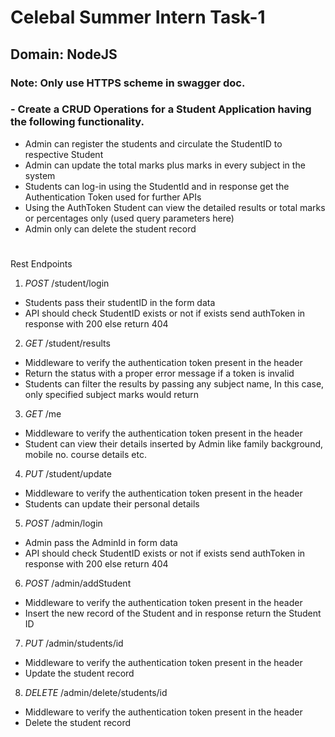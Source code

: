 ﻿# Celebal Summer Intern Task-1

## Domain: NodeJS

<!-- ## :page_facing_up: [Swagger Documentation](https://csi-task-one.herokuapp.com/api-docs/) -->

### **Note: Only use HTTPS scheme in swagger doc.**

<!-- ## :rocket: [Express App Deployed at Heroku](https://csi-task-one.herokuapp.com/):  -->

### - Create a CRUD Operations for a Student Application having the following functionality.

- Admin can register the students and circulate the StudentID to respective Student
- Admin can update the total marks plus marks in every subject in the system
- Students can log-in using the StudentId and in response get the Authentication
  Token used for further APIs
- Using the AuthToken Student can view the detailed results or total marks or
  percentages only (used query parameters here)
- Admin only can delete the student record

#

Rest Endpoints

1. _POST_ /student/login

- Students pass their studentID in the form data
- API should check StudentID exists or not if exists send authToken in
  response with 200 else return 404

2. _GET_ /student/results

- Middleware to verify the authentication token present in the header
- Return the status with a proper error message if a token is invalid
- Students can filter the results by passing any subject name, In this case,
  only specified subject marks would return

3. _GET_ /me

- Middleware to verify the authentication token present in the header
- Student can view their details inserted by Admin like family background,
  mobile no. course details etc.

4. _PUT_ /student/update

- Middleware to verify the authentication token present in the header
- Students can update their personal details

5. _POST_ /admin/login

- Admin pass the AdminId in form data
- API should check StudentID exists or not if exists send authToken in
  response with 200 else return 404

6. _POST_ /admin/addStudent

- Middleware to verify the authentication token present in the header
- Insert the new record of the Student and in response return the Student
  ID

7. _PUT_ /admin/students/id

- Middleware to verify the authentication token present in the header
- Update the student record

8. _DELETE_ /admin/delete/students/id

- Middleware to verify the authentication token present in the header
- Delete the student record
